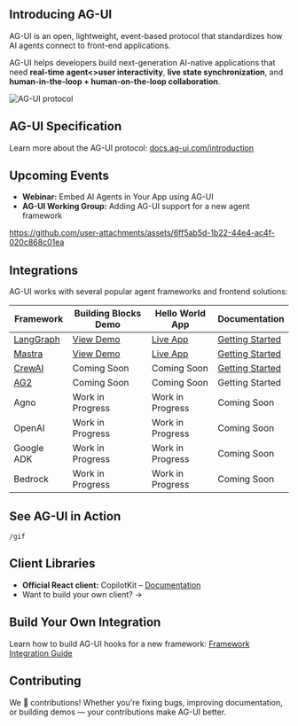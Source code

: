 ## Introducing AG-UI

AG-UI is an open, lightweight, event-based protocol that standardizes how AI agents connect to front-end applications.

AG-UI helps developers build next-generation AI-native applications that need **real-time agent<>user interactivity**, **live state synchronization**, and **human-in-the-loop + human-on-the-loop collaboration**.

![AG-UI protocol](https://github.com/user-attachments/assets/c4a4b9ff-9c84-46ad-89dc-06fdc8bda45b)



## AG-UI Specification

Learn more about the AG-UI protocol: [docs.ag-ui.com/introduction](https://docs.ag-ui.com/introduction)

## Upcoming Events

- **Webinar:** Embed AI Agents in Your App using AG-UI  
- **AG-UI Working Group:** Adding AG-UI support for a new agent framework



https://github.com/user-attachments/assets/6ff5ab5d-1b22-44e4-ac4f-020c868c01ea



## Integrations

AG-UI works with several popular agent frameworks and frontend solutions:

| Framework | Building Blocks Demo | Hello World App | Documentation |
| --- | --- | --- | --- |
| [LangGraph](https://www.langchain.com/langgraph) | [View Demo](https://feature-viewer-langgraph.vercel.app/) | [Live App](https://feature-viewer-langgraph.vercel.app/) | [Getting Started](https://docs.copilotkit.ai/coagents/quickstart/langgraph)  |
| [Mastra](https://mastra.ai/) | [View Demo](https://demo-viewer-five.vercel.app/) | [Live App](https://demo-viewer-five.vercel.app/) | [Getting Started](https://docs.copilotkit.ai/getting-started) |
| [CrewAI](https://crewai.com/) | Coming Soon | Coming Soon | [Getting Started](https://docs.copilotkit.ai/crewai-crews) |
| [AG2](https://ag2.ai/) | Coming Soon | Coming Soon | Getting Started |
| Agno | Work in Progress | Work in Progress | Coming Soon |
| OpenAI | Work in Progress | Work in Progress | Coming Soon |
| Google ADK | Work in Progress | Work in Progress | Coming Soon |
| Bedrock | Work in Progress | Work in Progress | Coming Soon |

## See AG-UI in Action

`/gif` <!-- Replace with actual gif or embed if available -->

## Client Libraries

- **Official React client:** CopilotKit – [Documentation](http://copilotkit.ai/docs)
- Want to build your own client? →  

## Build Your Own Integration

Learn how to build AG-UI hooks for a new framework: [Framework Integration Guide](http://agui.com/build-hooks)

## Contributing

We 💜 contributions! Whether you're fixing bugs, improving documentation, or building demos — your contributions make AG-UI better.
